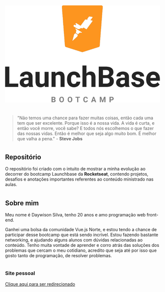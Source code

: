 ![Logo LaunchBase](imagens/Launchbase.png)

#
> "Não temos uma chance para fazer muitas coisas, então cada uma tem que ser excelente. Porque isso é a nossa vida. A vida é curta, e então você morre, você sabe? E todos nós escolhemos o que fazer das nossas vidas. Então é melhor que seja algo muito bom. É melhor que valha a pena." - **Steve Jobs**
#
## **Repositório**
O repositório foi criado com o intuito de mostrar a minha evolução ao decorrer do bootcamp Launchbase da **Rocketseat**, contendo projetos, desafios e anotações importantes referentes ao conteúdo ministrado nas aulas. 

#
## **Sobre mim**
Meu nome é Daywison Silva, tenho 20 anos e amo programação web front-end. 

Ganhei uma bolsa da comunidade Vue.js Norte, e estou tendo a chance de participar desse bootcamp que está sendo incrível. Estou fazendo bastante networking, e ajudando alguns alunos com dúvidas relacionadas ao conteúdo. Tenho muita vontade de aprender e corro atrás das soluções dos problemas que cercam o meu cotidiano, acredito que seja até por isso que gosto tanto de programação, de resolver problemas.

#

### **Site pessoal**
[Clique aqui para ser redirecionado](https://daywisonsilva.github.io/website/)


